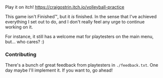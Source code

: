 Play it on itch! https://craigostrin.itch.io/volleyball-practice

This game isn't Finished™, but it *is* finished. In the sense that I've achieved everything I set out to do, and I don't really feel any urge to continue working on it.

For instance, it still has a welcome mat for playtesters on the main menu, but... who cares? :)

### Contributing
There's a bunch of great feedback from playtesters in `./feedback.txt`. One day maybe I'll implement it. If you want to, go ahead!
